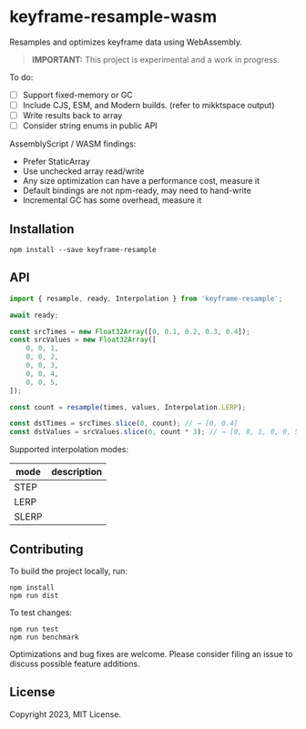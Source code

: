# keyframe-resample-wasm

Resamples and optimizes keyframe data using WebAssembly.

> **IMPORTANT:** This project is experimental and a work in progress.

To do:

- [ ] Support fixed-memory or GC
- [ ] Include CJS, ESM, and Modern builds. (refer to mikktspace output)
- [ ] Write results back to array
- [ ] Consider string enums in public API

AssemblyScript / WASM findings:

- Prefer StaticArray
- Use unchecked array read/write
- Any size optimization can have a performance cost, measure it
- Default bindings are not npm-ready, may need to hand-write
- Incremental GC has some overhead, measure it

## Installation

```
npm install --save keyframe-resample
```

## API

```javascript
import { resample, ready, Interpolation } from 'keyframe-resample';

await ready;

const srcTimes = new Float32Array([0, 0.1, 0.2, 0.3, 0.4]);
const srcValues = new Float32Array([
    0, 0, 1,
    0, 0, 2,
    0, 0, 3,
    0, 0, 4,
    0, 0, 5,
]);

const count = resample(times, values, Interpolation.LERP);

const dstTimes = srcTimes.slice(0, count); // → [0, 0.4]
const dstValues = srcValues.slice(0, count * 3); // → [0, 0, 1, 0, 0, 5]
```

Supported interpolation modes:

| mode  | description |
|-------|-------------|
| STEP  |             |
| LERP  |             |
| SLERP |             |

## Contributing

To build the project locally, run:

```
npm install
npm run dist
```

To test changes:

```
npm run test
npm run benchmark
```

Optimizations and bug fixes are welcome. Please consider filing an issue to discuss possible
feature additions.

## License

Copyright 2023, MIT License.
